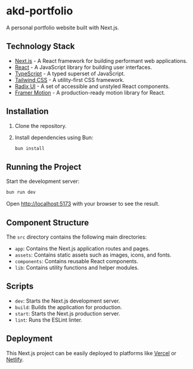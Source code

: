 # akd-portfolio

A personal portfolio website built with Next.js.

## Technology Stack

*   [Next.js](https://nextjs.org/) - A React framework for building performant web applications.
*   [React](https://reactjs.org/) - A JavaScript library for building user interfaces.
*   [TypeScript](https://www.typescriptlang.org/) - A typed superset of JavaScript.
*   [Tailwind CSS](https://tailwindcss.com/) - A utility-first CSS framework.
*   [Radix UI](https://www.radix-ui.com/) - A set of accessible and unstyled React components.
*   [Framer Motion](https://www.framer.com/motion/) - A production-ready motion library for React.

## Installation

1.  Clone the repository.
2.  Install dependencies using Bun:

    ```bash
    bun install
    ```

## Running the Project

Start the development server:

```bash
bun run dev
```

Open [http://localhost:5173](http://localhost:5173) with your browser to see the result.

## Component Structure

The `src` directory contains the following main directories:

*   `app`: Contains the Next.js application routes and pages.
*   `assets`: Contains static assets such as images, icons, and fonts.
*   `components`: Contains reusable React components.
*   `lib`: Contains utility functions and helper modules.

## Scripts

*   `dev`: Starts the Next.js development server.
*   `build`: Builds the application for production.
*   `start`: Starts the Next.js production server.
*   `lint`: Runs the ESLint linter.

## Deployment

This Next.js project can be easily deployed to platforms like [Vercel](https://vercel.com/) or [Netlify](https://www.netlify.com/).